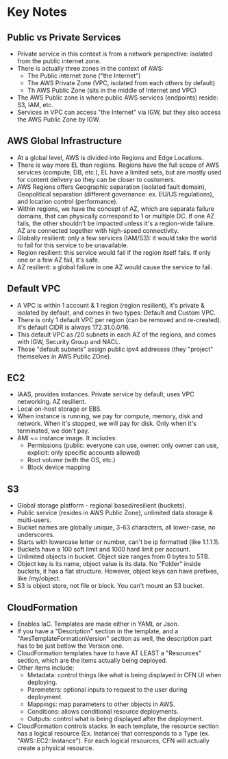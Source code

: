 # Key Notes

## Public vs Private Services

* Private service in this context is from a network perspective: isolated from the public internet zone.
* There is actually three zones in the context of AWS:
    - The Public internet zone ("the Internet")
    - The AWS Private Zone (VPC, isolated from each others by default)
    - Th AWS Public Zone (sits in the middle of Internet and VPC)
* The AWS Public zone is where public AWS services (endpoints) reside: S3, IAM, etc.
* Services in VPC can access "the Internet" via IGW, but they also access the AWS Public Zone by IGW.

## AWS Global Infrastructure

* At a global level, AWS is divided into Regions and Edge Locations.
* There is way more EL than regions. Regions have the full scope of AWS services (compute, DB, etc.), EL have a limited sets, but are mostly used for content delivery so they can be closer to customers.
* AWS Regions offers Geographic separation (isolated fault domain), Geopolitical separation (different governance: ex. EU/US regulations), and location control (performance).
* Within regions, we have the concept of AZ, which are separate failure domains, that can physically correspond to 1 or multiple DC. If one AZ fails, the other shouldn't be impacted unless it's a region-wide failure. AZ are connected together with high-speed connectivity.
* Globally resilient: only a few services (IAM/S3): it would take the world to fail for this service to be unavailable.
* Region resilient: this service would fail if the region itself fails. If only one or a few AZ fail, it's safe.
* AZ resilient: a global failure in one AZ would cause the service to fail.

## Default VPC

* A VPC is within 1 account & 1 region (region resilient), it's private & isolated by default, and comes in two types: Default and Custom VPC.
* There is only 1 default VPC per region (can be removed and re-created). It's default CIDR is always 172.31.0.0/16.
* This default VPC as /20 subnets in each AZ of the regions, and comes with IGW, Security Group and NACL.
* Those "default subnets" assign public ipv4 addresses (they "project" themselves in AWS Public ZOne).

## EC2

* IAAS, provides instances. Private service by default, uses VPC networking. AZ resilient.
* Local on-host storage or EBS.
* When instance is running, we pay for compute, memory, disk and network. When it's stopped, we will pay for disk. Only when it's terminated, we don't pay.
* AMI ~= instance image. It includes:
    - Permissions (public: everyone can use, owner: only owner can use, explicit: only specific accounts allowed)
    - Root volume (with the OS, etc.)
    - Block device mapping

## S3

* Global storage platform - regional based/resilient (buckets).
* Public service (resides in AWS Public Zone), unlimited data storage & multi-users.
* Bucket names are globally unique, 3-63 characters, all lower-case, no underscores.
* Starts with lowercase letter or number, can't be ip formatted (like 1.1.1.1).
* Buckets have a 100 soft limit and 1000 hard limit per account.
* Unlimited objects in bucket. Object size ranges from 0 bytes to 5TB.
* Object key is its name, object value is its data. No "Folder" inside buckets, it has a flat structure. However, object keys can have prefixes, like /my/object.
* S3 is object store, not file or block. You can't mount an S3 bucket.

## CloudFormation

* Enables IaC. Templates are made either in YAML or Json.
* If you have a "Description" section in the template, and a "AwsTemplateFormationVersion" section as well, the description part has to be just betlow the Version one.
* CloudFormation templates have to have AT LEAST a "Resources" section, which are the items actually being deployed.
* Other items include:
    - Metadata: control things like what is being displayed in CFN UI when deploying.
    - Paremeters: optional inputs to request to the user during deployment.
    - Mappings: map parameters to other objects in AWS.
    - Conditions: allows conditional resource deployments.
    - Outputs: control what is being displayed after the deployment.
* CloudFormation controls stacks. In each template, the resource section has a logical resource (Ex. Instance) that corresponds to a Type (ex. "AWS::EC2::Instance"). For each logical resources, CFN will actually create a physical resource.